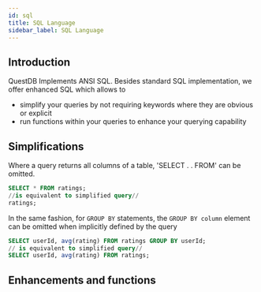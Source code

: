 ```yaml
---
id: sql
title: SQL Language
sidebar_label: SQL Language
---
```


## Introduction
QuestDB Implements ANSI SQL. Besides standard SQL implementation, we offer enhanced SQL which allows to 
- simplify your queries by not requiring keywords where they are obvious or explicit
- run functions within your queries to enhance your querying capability

## Simplifications

Where a query returns all columns of a table, 'SELECT . . FROM' can be omitted.

```sql
SELECT * FROM ratings;
//is equivalent to simplified query//
ratings;
```

In the same fashion, for `GROUP BY` statements, the `GROUP BY column` element can be omitted when implicitly defined 
by the query

```sql
SELECT userId, avg(rating) FROM ratings GROUP BY userId;
// is equivalent to simplified query//
SELECT userId, avg(rating) FROM ratings;
```

## Enhancements and functions
